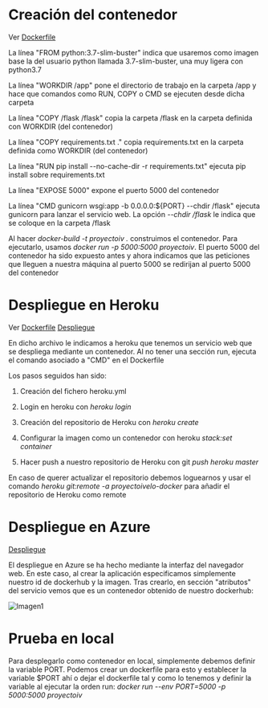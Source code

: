 # Creación del contenedor

Ver [Dockerfile](https://github.com/davidluque1/ProyectoIV/blob/master/Dockerfile)

La línea "FROM  python:3.7-slim-buster" indica que usaremos como imagen base la del usuario python llamada 3.7-slim-buster, una muy ligera con python3.7

La línea "WORKDIR /app" pone el directorio de trabajo en la carpeta /app y hace que comandos como RUN, COPY o CMD se ejecuten desde dicha carpeta

La línea "COPY /flask /flask" copia la carpeta /flask en la carpeta definida con WORKDIR (del contenedor)

La línea "COPY requirements.txt ." copia requirements.txt en la carpeta definida como WORKDIR (del contenedor)

La línea "RUN pip install --no-cache-dir -r requirements.txt" ejecuta pip install sobre requirements.txt

La línea "EXPOSE 5000" expone el puerto 5000 del contenedor

La línea "CMD gunicorn wsgi:app -b 0.0.0.0:${PORT} --chdir /flask" ejecuta gunicorn para lanzar el servicio web. La opción _--chdir /flask_ le indica que se coloque en la carpeta /flask

Al hacer _docker-build -t proyectoiv ._ construimos el contenedor. Para ejecutarlo, usamos _docker run -p 5000:5000 proyectoiv_. El puerto 5000 del contenedor ha sido expuesto antes y ahora indicamos que las peticiones que lleguen a nuestra máquina al puerto 5000 se redirijan al puerto 5000 del contenedor


# Despliegue en Heroku

Ver [Dockerfile](https://github.com/davidluque1/ProyectoIV/blob/master/heroku.yml)
[Despliegue](https://proyectoivelo-docker.herokuapp.com)

En dicho archivo le indicamos a heroku que tenemos un servicio web que se despliega mediante un contenedor. Al no tener una sección run, ejecuta el comando asociado a "CMD" en el Dockerfile

Los pasos seguidos han sido:

1) Creación del fichero heroku.yml

2) Login en heroku con _heroku login_

3) Creación del repositorio de Heroku con _heroku create_

4) Configurar la imagen como un contenedor con heroku _stack:set container_

5) Hacer push a nuestro repositorio de Heroku con git _push heroku master_

En caso de querer actualizar el repositorio debemos loguearnos y usar el comando _heroku git:remote -a proyectoivelo-docker_ para añadir el repositorio de Heroku como remote


# Despliegue en Azure


[Despliegue](https://http://proyectoivelo.azurewebsites.net)

El despliegue en Azure se ha hecho mediante la interfaz del navegador web. En este caso, al crear la aplicación especificamos simplemente nuestro id de dockerhub y la imagen. Tras crearlo, en sección "atributos" del servicio vemos que es un contenedor obtenido de nuestro dockerhub: 

![Imagen1](https://github.com/davidluque1/RepoPruebas/blob/master/azure_prueba_docker1.png)


# Prueba en local

Para desplegarlo como contenedor en local, simplemente debemos definir la variable PORT. Podemos crear un dockerfile para esto y establecer la variable $PORT ahí o dejar el dockerfile tal y como lo tenemos y definir la variable al ejecutar la orden run: _docker run --env PORT=5000 -p 5000:5000 proyectoiv_



